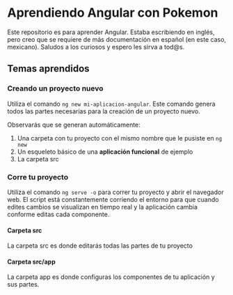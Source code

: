 # Aprendiendo Angular con Pokemon

Este repositorio es para aprender Angular. Estaba escribiendo en inglés, pero creo que se requiere de más documentación en español (en este caso, mexicano).
Saludos a los curiosos y espero les sirva a tod@s.

## Temas aprendidos

### Creando un proyecto nuevo

Utiliza el comando `ng new mi-aplicacion-angular`. Este comando genera todos las partes necesarias para la creación de un proyecto nuevo.

Observarás que se generan automáticamente: 

1. Una carpeta con tu proyecto con el mismo nombre que le pusiste en `ng new`
2. Un esqueleto básico de una **aplicación funcional** de ejemplo
3. La carpeta src

### Corre tu proyecto

Utiliza el comando `ng serve -o` para correr tu proyecto y abrir el navegador web. El script está constantemente corriendo el entorno para que cuando edites cambios se visualizan en tiempo real y la aplicación cambia conforme editas cada componente.


#### Carpeta src

La carpeta src es donde editarás todas las partes de tu proyecto

#### Carpeta src/app

La carpeta app es donde configuras los componentes de tu aplicación y sus partes.

